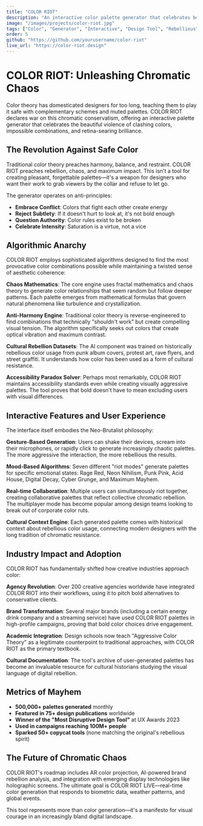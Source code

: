 ```yaml
---
title: "COLOR RIOT"
description: "An interactive color palette generator that celebrates bold, clashing combinations and rejects safe color theory"
image: "/images/projects/color-riot.jpg"
tags: ["Color", "Generator", "Interactive", "Design Tool", "Rebellious", "Creative"]
order: 5
github: "https://github.com/yourusername/color-riot"
live_url: "https://color-riot.design"
---
```


# COLOR RIOT: Unleashing Chromatic Chaos

Color theory has domesticated designers for too long, teaching them to play it safe with complementary schemes and muted palettes. COLOR RIOT declares war on this chromatic conservatism, offering an interactive palette generator that celebrates the beautiful violence of clashing colors, impossible combinations, and retina-searing brilliance.

## The Revolution Against Safe Color

Traditional color theory preaches harmony, balance, and restraint. COLOR RIOT preaches rebellion, chaos, and maximum impact. This isn't a tool for creating pleasant, forgettable palettes—it's a weapon for designers who want their work to grab viewers by the collar and refuse to let go.

The generator operates on anti-principles:
- **Embrace Conflict**: Colors that fight each other create energy
- **Reject Subtlety**: If it doesn't hurt to look at, it's not bold enough
- **Question Authority**: Color rules exist to be broken
- **Celebrate Intensity**: Saturation is a virtue, not a vice

## Algorithmic Anarchy

COLOR RIOT employs sophisticated algorithms designed to find the most provocative color combinations possible while maintaining a twisted sense of aesthetic coherence:

**Chaos Mathematics**: The core engine uses fractal mathematics and chaos theory to generate color relationships that seem random but follow deeper patterns. Each palette emerges from mathematical formulas that govern natural phenomena like turbulence and crystallization.

**Anti-Harmony Engine**: Traditional color theory is reverse-engineered to find combinations that technically "shouldn't work" but create compelling visual tension. The algorithm specifically seeks out colors that create optical vibration and maximum contrast.

**Cultural Rebellion Datasets**: The AI component was trained on historically rebellious color usage from punk album covers, protest art, rave flyers, and street graffiti. It understands how color has been used as a form of cultural resistance.

**Accessibility Paradox Solver**: Perhaps most remarkably, COLOR RIOT maintains accessibility standards even while creating visually aggressive palettes. The tool proves that bold doesn't have to mean excluding users with visual differences.

## Interactive Features and User Experience

The interface itself embodies the Neo-Brutalist philosophy:

**Gesture-Based Generation**: Users can shake their devices, scream into their microphones, or rapidly click to generate increasingly chaotic palettes. The more aggressive the interaction, the more rebellious the results.

**Mood-Based Algorithms**: Seven different "riot modes" generate palettes for specific emotional states: Rage Red, Neon Nihilism, Punk Pink, Acid House, Digital Decay, Cyber Grunge, and Maximum Mayhem.

**Real-time Collaboration**: Multiple users can simultaneously riot together, creating collaborative palettes that reflect collective chromatic rebellion. The multiplayer mode has become popular among design teams looking to break out of corporate color ruts.

**Cultural Context Engine**: Each generated palette comes with historical context about rebellious color usage, connecting modern designers with the long tradition of chromatic resistance.

## Industry Impact and Adoption

COLOR RIOT has fundamentally shifted how creative industries approach color:

**Agency Revolution**: Over 200 creative agencies worldwide have integrated COLOR RIOT into their workflows, using it to pitch bold alternatives to conservative clients.

**Brand Transformation**: Several major brands (including a certain energy drink company and a streaming service) have used COLOR RIOT palettes in high-profile campaigns, proving that bold color choices drive engagement.

**Academic Integration**: Design schools now teach "Aggressive Color Theory" as a legitimate counterpoint to traditional approaches, with COLOR RIOT as the primary textbook.

**Cultural Documentation**: The tool's archive of user-generated palettes has become an invaluable resource for cultural historians studying the visual language of digital rebellion.

## Metrics of Mayhem

- **500,000+ palettes generated** monthly
- **Featured in 75+ design publications** worldwide
- **Winner of the "Most Disruptive Design Tool"** at UX Awards 2023
- **Used in campaigns reaching 100M+ people**
- **Sparked 50+ copycat tools** (none matching the original's rebellious spirit)

## The Future of Chromatic Chaos

COLOR RIOT's roadmap includes AR color projection, AI-powered brand rebellion analysis, and integration with emerging display technologies like holographic screens. The ultimate goal is COLOR RIOT LIVE—real-time color generation that responds to biometric data, weather patterns, and global events.

This tool represents more than color generation—it's a manifesto for visual courage in an increasingly bland digital landscape.